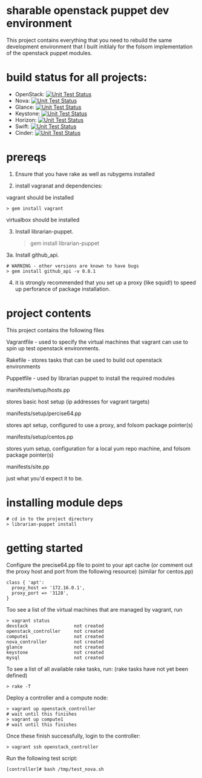 # sharable openstack puppet dev environment

This project contains everything that you need to rebuild the
same development environment that I built initilaly for the
folsom implementation of the openstack puppet modules.

# build status for all projects:


* OpenStack: [![Unit Test Status](https://secure.travis-ci.org/puppetlabs/puppetlabs-openstack.png?branch=master)](http://travis-ci.org/puppetlabs/puppetlabs-openstack)
* Nova:      [![Unit Test Status](https://secure.travis-ci.org/puppetlabs/puppetlabs-nova.png?branch=master)](http://travis-ci.org/puppetlabs/puppetlabs-nova)
* Glance:    [![Unit Test Status](https://secure.travis-ci.org/puppetlabs/puppetlabs-glance.png?branch=master)](http://travis-ci.org/puppetlabs/puppetlabs-glance)
* Keystone:  [![Unit Test Status](https://secure.travis-ci.org/puppetlabs/puppetlabs-keystone.png?branch=master)](http://travis-ci.org/puppetlabs/puppetlabs-keystone)
* Horizon:   [![Unit Test Status](https://secure.travis-ci.org/puppetlabs/puppetlabs-horizon.png?branch=master)](http://travis-ci.org/puppetlabs/puppetlabs-horizon)
* Swift:     [![Unit Test Status](https://secure.travis-ci.org/puppetlabs/puppetlabs-swift.png?branch=master)](http://travis-ci.org/puppetlabs/puppetlabs-swift)
* Cinder:    [![Unit Test Status](https://secure.travis-ci.org/puppetlabs/puppetlabs-cinder.png?branch=master)](http://travis-ci.org/puppetlabs/puppetlabs-cinder)

# prereqs

1. Ensure that you have rake as well as rubygems installed

2. install vagranat and dependencies:

vagrant should be installed

    > gem install vagrant

virtualbox should be installed

3. Install librarian-puppet.

    > gem install librarian-puppet
    
3a. Install github_api.

    # WARNING - other versions are known to have bugs
    > gem install github_api -v 0.8.1

4. it is strongly recommended that you set up a proxy (like squid!) to speed up perforance
of package installation.

# project contents

This project contains the following files

Vagrantfile - used to specify the virtual machines that vagrant can use to
spin up test openstack environments.

Rakefile - stores tasks that can be used to build out openstack environments

Puppetfile - used by librarian puppet to install the required modules

manifests/setup/hosts.pp

stores basic host setup (ip addresses for vagrant targets)

manifests/setup/percise64.pp 

stores apt setup, configured to use a proxy, and folsom package pointer(s)

manifests/setup/centos.pp

stores yum setup, configuration for a local yum repo machine, and folsom package pointer(s)

manifests/site.pp

just what you'd expect it to be.

# installing module deps

    # cd in to the project directory
    > librarian-puppet install

# getting started

Configure the precise64.pp file to point to your apt cache
(or comment out the proxy host and port from the following resource)
(similar for centos.pp)

    class { 'apt':
      proxy_host => '172.16.0.1',
      proxy_port => '3128',
    }

Too see a list of the virtual machines that are managed by vagrant, run

    > vagrant status
    devstack                 not created
    openstack_controller     not created
    compute1                 not created
    nova_controller          not created
    glance                   not created
    keystone                 not created
    mysql                    not created

To see a list of all available rake tasks, run:
(rake tasks have not yet been defined)

    > rake -T

Deploy a controller and a compute node:

    > vagrant up openstack_controller
    # wait until this finishes
    > vagrant up compute1
    # wait until this finishes

Once these finish successfully, login to the controller:

    > vagrant ssh openstack_controller

Run the following test script:

    [controller]# bash /tmp/test_nova.sh

